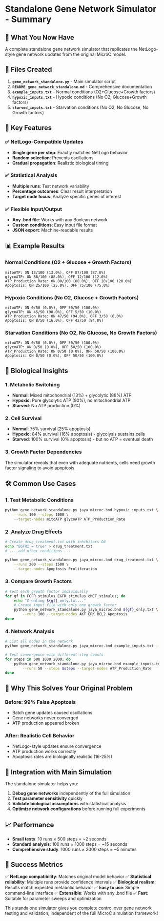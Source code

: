 # Standalone Gene Network Simulator - Summary

## 🎯 What You Now Have

A complete standalone gene network simulator that replicates the NetLogo-style gene network updates from the original MicroC model.

## 📁 Files Created

1. **`gene_network_standalone.py`** - Main simulator script
2. **`README_gene_network_standalone.md`** - Comprehensive documentation
3. **`example_inputs.txt`** - Normal conditions (O2+Glucose+Growth factors)
4. **`hypoxic_inputs.txt`** - Hypoxic conditions (No O2, Glucose+Growth factors)
5. **`starved_inputs.txt`** - Starvation conditions (No O2, No Glucose, No Growth factors)

## 🚀 Key Features

### ✅ NetLogo-Compatible Updates
- **Single gene per step**: Exactly matches NetLogo behavior
- **Random selection**: Prevents oscillations
- **Gradual propagation**: Realistic biological timing

### ✅ Statistical Analysis
- **Multiple runs**: Test network variability
- **Percentage outcomes**: Clear result interpretation
- **Target node focus**: Analyze specific genes of interest

### ✅ Flexible Input/Output
- **Any .bnd file**: Works with any Boolean network
- **Custom conditions**: Easy input file format
- **JSON export**: Machine-readable results

## 📊 Example Results

### Normal Conditions (O2 + Glucose + Growth Factors)
```
mitoATP: ON 13/100 (13.0%), OFF 87/100 (87.0%)
glycoATP: ON 88/100 (88.0%), OFF 12/100 (12.0%)
ATP_Production_Rate: ON 80/100 (80.0%), OFF 20/100 (20.0%)
Apoptosis: ON 25/100 (25.0%), OFF 75/100 (75.0%)
```

### Hypoxic Conditions (No O2, Glucose + Growth Factors)
```
mitoATP: ON 0/50 (0.0%), OFF 50/50 (100.0%)
glycoATP: ON 45/50 (90.0%), OFF 5/50 (10.0%)
ATP_Production_Rate: ON 47/50 (94.0%), OFF 3/50 (6.0%)
Apoptosis: ON 8/50 (16.0%), OFF 42/50 (84.0%)
```

### Starvation Conditions (No O2, No Glucose, No Growth Factors)
```
mitoATP: ON 0/50 (0.0%), OFF 50/50 (100.0%)
glycoATP: ON 0/50 (0.0%), OFF 50/50 (100.0%)
ATP_Production_Rate: ON 0/50 (0.0%), OFF 50/50 (100.0%)
Apoptosis: ON 0/50 (0.0%), OFF 50/50 (100.0%)
```

## 🔬 Biological Insights

### 1. **Metabolic Switching**
- **Normal**: Mixed mitochondrial (13%) + glycolytic (88%) ATP
- **Hypoxic**: Pure glycolytic ATP (90%), no mitochondrial ATP
- **Starved**: No ATP production (0%)

### 2. **Cell Survival**
- **Normal**: 75% survival (25% apoptosis)
- **Hypoxic**: 84% survival (16% apoptosis) - glycolysis sustains cells
- **Starved**: 100% survival (0% apoptosis) - but no ATP = eventual death

### 3. **Growth Factor Dependencies**
The simulator reveals that even with adequate nutrients, cells need growth factor signaling to avoid apoptosis.

## 🛠️ Common Use Cases

### 1. **Test Metabolic Conditions**
```bash
python gene_network_standalone.py jaya_microc.bnd hypoxic_inputs.txt \
    --runs 100 --steps 1000 \
    --target-nodes mitoATP glycoATP ATP_Production_Rate
```

### 2. **Analyze Drug Effects**
```bash
# Create drug_treatment.txt with inhibitors ON
echo "EGFRI = true" > drug_treatment.txt
# ... add other conditions ...

python gene_network_standalone.py jaya_microc.bnd drug_treatment.txt \
    --runs 200 --steps 1500 \
    --target-nodes Apoptosis Proliferation
```

### 3. **Compare Growth Factors**
```bash
# Test each growth factor individually
for gf in FGFR_stimulus EGFR_stimulus cMET_stimulus; do
    echo "Creating ${gf}_only.txt..."
    # Create input file with only one growth factor
    python gene_network_standalone.py jaya_microc.bnd ${gf}_only.txt \
        --runs 100 --target-nodes AKT ERK BCL2 Apoptosis
done
```

### 4. **Network Analysis**
```bash
# List all nodes in the network
python gene_network_standalone.py jaya_microc.bnd example_inputs.txt --list-nodes

# Test convergence with different step counts
for steps in 500 1000 2000; do
    python gene_network_standalone.py jaya_microc.bnd example_inputs.txt \
        --runs 50 --steps $steps --target-nodes ATP_Production_Rate
done
```

## 🎯 Why This Solves Your Original Problem

### **Before**: 99% False Apoptosis
- Batch gene updates caused oscillations
- Gene networks never converged
- ATP production appeared broken

### **After**: Realistic Cell Behavior
- NetLogo-style updates ensure convergence
- ATP production works correctly
- Apoptosis rates are biologically realistic (16-25%)

## 🔧 Integration with Main Simulation

The standalone simulator helps you:

1. **Debug gene networks** independently of the full simulation
2. **Test parameter sensitivity** quickly
3. **Validate biological assumptions** with statistical analysis
4. **Optimize network configurations** before running full experiments

## 📈 Performance

- **Small tests**: 10 runs × 500 steps = ~2 seconds
- **Standard analysis**: 100 runs × 1000 steps = ~15 seconds  
- **Comprehensive study**: 1000 runs × 2000 steps = ~5 minutes

## 🎉 Success Metrics

✅ **NetLogo compatibility**: Matches original model behavior
✅ **Statistical reliability**: Multiple runs provide confidence intervals
✅ **Biological realism**: Results match expected metabolic behavior
✅ **Easy to use**: Simple command-line interface
✅ **Extensible**: Works with any .bnd file
✅ **Fast**: Suitable for parameter sweeps and optimization

This standalone simulator gives you complete control over gene network testing and validation, independent of the full MicroC simulation framework!
